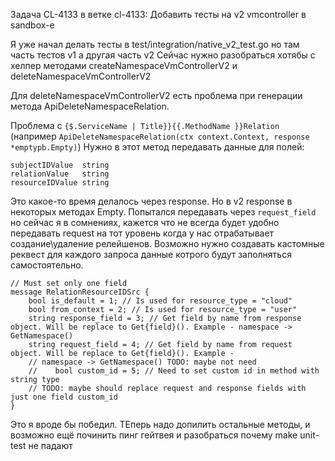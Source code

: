 Задача CL-4133 в ветке cl-4133:
Добавить тесты на v2 vmcontroller в sandbox-е

Я уже начал делать тесты в test/integration/native_v2_test.go
но там часть тестов v1 а другая часть v2
Сейчас нужно разобраться хотябы с хелпер методами createNamespaceVmControllerV2 и deleteNamespaceVmControllerV2

Для deleteNamespaceVmControllerV2 есть проблема при генерации метода ApiDeleteNamespaceRelation.

Проблема с `{$.ServiceName | Title}}{{.MethodName }}Relation` (например `ApiDeleteNamespaceRelation(ctx context.Context, response *emptypb.Empty)`)
Нужно в этот метод передавать данные для полей:
```
subjectIDValue  string  
relationValue   string  
resourceIDValue string
```
Это какое-то время делалось через response. Но в v2 response в некоторых методах Empty. Попытался передавать через `request_field` но сейчас я в сомнениях, кажется что не всегда будет удобно передавать request на тот уровень когда у нас отрабатывает создание\удаление релейшенов. Возможно нужно создавать кастомные реквест для каждого запроса данные котрого будут заполняться самостоятельно.

```
// Must set only one field  
message RelationResourceIDSrc {  
    bool is_default = 1; // Is used for resource_type = "cloud"  
    bool from_context = 2; // Is used for resource_type = "user"  
    string response_field = 3; // Get field by name from response object. Will be replace to Get{field}(). Example - namespace -> GetNamespace()  
    string request_field = 4; // Get field by name from request object. Will be replace to Get{field}(). Example -  
    // namespace -> GetNamespace() TODO: maybe not need  
    //    bool custom_id = 5; // Need to set custom id in method with string type  
    // TODO: maybe should replace request and response fields with just one field custom_id  
}
```

Это я вроде бы победил. ТЕперь надо допилить остальные методы, и возможно ещё починить пинг гейтвея и разобраться почему make unit-test не падают
